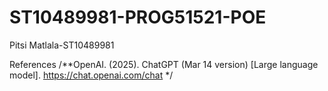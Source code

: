 # ST10489981-PROG51521-POE
Pitsi Matlala-ST10489981

References
/**OpenAI. (2025). ChatGPT (Mar 14 version) [Large language model]. https://chat.openai.com/chat
*/
